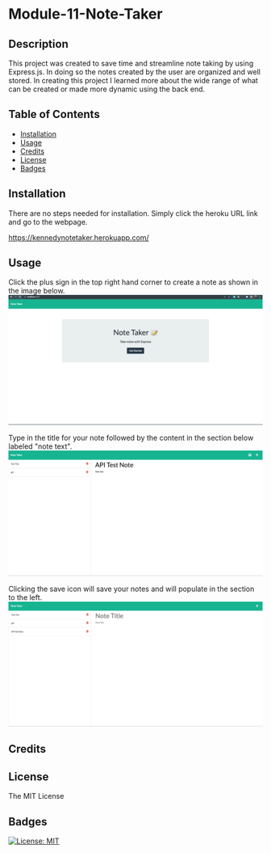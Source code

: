 # Module-11-Note-Taker

## Description

This project was created to save time and streamline note taking by using Express.js. In doing so the notes created by the user are organized and well stored. In creating this project I learned more about the wide range of what can be created or made more dynamic using the back end. 

## Table of Contents

- [Installation](#installation)
- [Usage](#usage)
- [Credits](#credits)
- [License](#license)
- [Badges](#badges)

## Installation

There are no steps needed for installation. Simply click the heroku URL link and go to the webpage.

https://kennedynotetaker.herokuapp.com/

## Usage

Click the plus sign in the top right hand corner to create a note as shown in the image below. 
![Start Screen](screenshots/starterscreen.png)

Type in the title for your note followed by the content in the section below labeled "note text". 
![Created Note](screenshots/creatingnote.png)

Clicking the save icon will save your notes and will populate in the section to the left.  
![Finished Note](screenshots/creatednote.png)

## Credits

## License

The MIT License

## Badges

[![License: MIT](https://img.shields.io/badge/License-MIT-yellow.svg)](https://opensource.org/licenses/MIT)